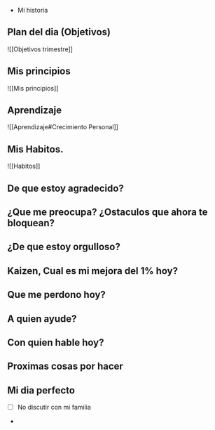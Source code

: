- Mi historia
##  Plan del dia (Objetivos)
![[Objetivos trimestre]]
## Mis principios
![[Mis principios]]
##  Aprendizaje
![[Aprendizaje#Crecimiento Personal]]
## Mis Habitos.
![[Habitos]]
## De que estoy agradecido?
## ¿Que me preocupa? ¿Ostaculos que ahora te bloquean?
## ¿De que estoy orgulloso?
##  Kaizen, Cual es mi mejora del 1% hoy?
## Que me perdono hoy?
## A quien ayude?
##  Con quien hable hoy?
## Proximas cosas por hacer
## Mi dia perfecto
- [ ] No discutir con mi familia
-